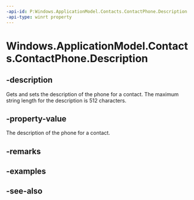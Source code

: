 ----api-id: P:Windows.ApplicationModel.Contacts.ContactPhone.Description
-api-type: winrt property
---<!-- Property syntaxpublic string Description { get;  set; }--># Windows.ApplicationModel.Contacts.ContactPhone.Description## -descriptionGets and sets the description of the phone for a contact. The maximum string length for the description is 512 characters.## -property-valueThe description of the phone for a contact.## -remarks## -examples## -see-also